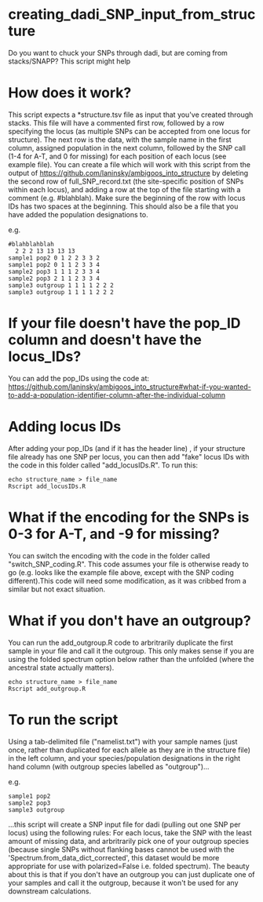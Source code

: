 # creating_dadi_SNP_input_from_structure
Do you want to chuck your SNPs through dadi, but are coming from stacks/SNAPP? This script might help

# How does it work?

This script expects a *structure.tsv file as input that you've created through stacks. This file will have a commented first row, followed by a row specifying the locus (as multiple SNPs can be accepted from one locus for structure). The next row is the data, with the sample name in the first column, assigned population in the next column, followed by the SNP call (1-4 for A-T, and 0 for missing) for each position of each locus (see example file). You can create a file which will work with this script from the output of https://github.com/laninsky/ambigoos_into_structure by deleting the second row of full_SNP_record.txt (the site-specific position of SNPs within each locus), and adding a row at the top of the file starting with a comment (e.g. #blahblah). Make sure the beginning of the row with locus IDs has two spaces at the beginning. This should also be a file that you have added the population designations to.

e.g.
```
#blahblahblah
  2 2 2 13 13 13 13
sample1 pop2 0 1 2 2 3 3 2 
sample1 pop2 0 1 1 2 3 3 4
sample2 pop3 1 1 1 2 3 3 4
sample2 pop3 2 1 1 2 3 3 4
sample3 outgroup 1 1 1 1 2 2 2
sample3 outgroup 1 1 1 1 2 2 2
```
# If your file doesn't have the pop_ID column and doesn't have the locus_IDs? 
You can add the pop_IDs using the code at: https://github.com/laninsky/ambigoos_into_structure#what-if-you-wanted-to-add-a-population-identifier-column-after-the-individual-column

# Adding locus IDs
After adding your pop_IDs (and if it has the header line) , if your structure file already has one SNP per locus, you can then add "fake" locus IDs with the code in this folder called "add_locusIDs.R". To run this:
```
echo structure_name > file_name
Rscript add_locusIDs.R
```

# What if the encoding for the SNPs is 0-3 for A-T, and -9 for missing? 
You can switch the encoding with the code in the folder called "switch_SNP_coding.R". This code assumes your file is otherwise ready to go (e.g. looks like the example file above, except with the SNP coding different).This code will need some modification, as it was cribbed from a similar but not exact situation.

# What if you don't have an outgroup?
You can run the add_outgroup.R code to arbritrarily duplicate the first sample in your file and call it the outgroup. This only makes sense if you are using the folded spectrum option below rather than the unfolded (where the ancestral state actually matters).
```
echo structure_name > file_name
Rscript add_outgroup.R
```

# To run the script
Using a tab-delimited file ("namelist.txt") with your sample names (just once, rather than duplicated for each allele as they are in the structure file) in the left column, and your species/population designations in the right hand column (with outgroup species labelled as "outgroup")...

e.g.
```
sample1 pop2
sample2 pop3
sample3 outgroup
```

...this script will create a SNP input file for dadi (pulling out one SNP per locus) using the following rules: For each locus, take the SNP with the least amount of missing data, and arbritrarily pick one of your outgroup species (because single SNPs without flanking bases cannot be used with the 'Spectrum.from_data_dict_corrected', this dataset would be more appropriate for use with polarized=False i.e. folded spectrum). The beauty about this is that if you don't have an outgroup you can just duplicate one of your samples and call it the outgroup, because it won't be used for any downstream calculations.

